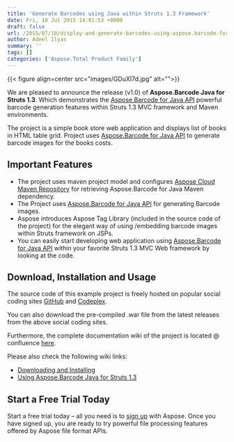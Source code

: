```yaml
---
title: 'Generate Barcodes using Java within Struts 1.3 Framework'
date: Fri, 10 Jul 2015 14:01:53 +0000
draft: false
url: /2015/07/10/display-and-generate-barcodes-using-aspose.barcode-for-java-within-struts-1.3-framework/
author: Adeel Ilyas
summary: ''
tags: []
categories: ['Aspose.Total Product Family']
---
```




{{< figure align=center src="images/GDuXI7d.jpg" alt="">}}


We are pleased to announce the release (v1.0) of **Aspose.Barcode Java for Struts 1.3**. Which demonstrates the [Aspose.Barcode for Java API][1] powerful barcode generation features within Struts 1.3 MVC framework and Maven environments.

The project is a simple book store web application and displays list of books in HTML table grid. Project uses [Aspose.Barcode for Java API][2] to generate barcode images for the books costs.

## Important Features

*   The project uses maven project model and configures [Aspose Cloud Maven Repository][3] for retrieving Aspose.Barcode for Java Maven dependency.
*   The Project uses [Aspose.Barcode for Java API][4] for generating Barcode images.
*   Aspose introduces Aspose Tag Library (included in the source code of the project) for the elegant way of using /embedding barcode images within Struts framework on JSPs.
*   You can easily start developing web application using [Aspose.Barcode for Java API][5] within your favorite Struts 1.3 MVC Web framework by looking at the code.

## Download, Installation and Usage

The source code of this example project is freely hosted on popular social coding sites [GitHub][6] and [Codeplex][7].

You can also download the pre-compiled .war file from the latest releases from the above social coding sites.

Furthermore, the complete documentation wiki of the project is located @ confluence [here][8].

Please also check the following wiki links:

*   [Downloading and Installing][9]
*   [Using Aspose.Barcode Java for Struts 1.3][10]

## Start a Free Trial Today

Start a free trial today – all you need is to [sign up][11] with Aspose. Once you have signed up, you are ready to try powerful file processing features offered by Aspose file format APIs.




[1]: http://www.aspose.com/java/barcode-component.aspx
[2]: http://www.aspose.com/java/barcode-component.aspx
[3]: https://blog.aspose.com/2014/08/12/aspose-for-maven-aspose-cloud-maven-repository
[4]: http://www.aspose.com/java/barcode-component.aspx
[5]: http://www.aspose.com/java/barcode-component.aspx
[6]: https://github.com/asposebarcode/Aspose_Barcode_Java/tree/master/Plugins/Aspose_Barcode_for_Struts
[7]: https://downloads.aspose.com/total
[8]: https://docs.aspose.com/barcode/java/aspose-barcode-java-for-struts/
[9]: https://docs.aspose.com/barcode/java/download-and-configure-aspose-barcode-in-struts/
[10]: https://docs.aspose.com/barcode/java/aspose-barcode-java-for-struts/
[11]: http://aspose.com




